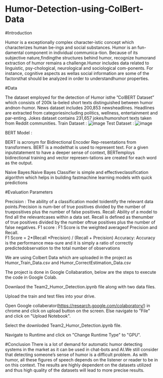 # Humor-Detection-using-ColBert-Data
#Introduction

Humor is a exceptionally complex character-istic concept which characterizes human be-ings and social substances.  Humor is an fun-damental component in individual communica-tion.  Because of its subjective nature,findingthe structures behind humor, recognize humorand extraction of humor remains a challenge.Humor includes data related to linguistic, psy-chological, neurological and sociological com-ponents. For instance, cognitive aspects as wellas social information are some of the factorsthat should be analyzed in order to understandhumor properties.

#Data

The dataset employed for the detection of Humor isthe ”ColBERT Dataset” which consists of 200k la-beled short texts distinguished between humor andnon-humor. News dataset includes 200,853 newsheadlines. Headlines are extracted from categoriesincluding politics, wellness, entertainment and par-enting. Jokes dataset contains 231,657 jokes/humorshort texts taken from Reddit communities.
Train Dataset :
![image](https://user-images.githubusercontent.com/95667642/144960423-9d9ff877-fab9-4fd6-85eb-f2ce18ca8b3c.png)
Test Dataset :
![image](https://user-images.githubusercontent.com/95667642/144960440-cd07ccd9-4ac7-41a9-887a-7d6ecc90e1f1.png)

BERT Model :

BERT is acronym for Bidirectional Encoder Rep-resentations from transformers. BERT is a modelthat is used to represent text.  For a given inputstatement to have a deeper sense of context, BERTemploys bidirectional training and vector represen-tations are created for each word as the output.

Naive Bayes:Naive Bayes Classifier is simple and effectiveclassification algorithm which helps in building fastmachine learning models with quick predictions

#Evaluation Parameters

Precision : The ability of a classification model toidentify the relevant data points.Precision is num-ber of true positives divided by the number of truepositives plus the number of false positives.
Recall: Ability of a model to find all the relevantcases within a data set.  Recall is defined as thenumber of true positives divided by the number oftrue positives plus the number of false negatives.
F1  score  :  F1  Score  is  the  weighted  averageof Precision and Recall.  
F1 Score = 2*(Recall *Precision) / (Recall + Precision)
Accuracy:  Accuracy is the performance mea-sure and it is simply a ratio of correctly predictedobservation to the total number of observations



We are using Colbert Data which are uploaded in the project as Humor_Train_Data.csv and Humor_CorrectEstimation_Data.csv


The project is done in Google Collabaration, below are the steps to execute the code in Google Colab.


Downlaod the Team2_Humor_Detection.ipynb file along with two data files.


Upload the train and test files into your drive.


Open Google collaberator(https://research.google.com/colaboratory/) in chrome and click on upload button on the screen. Else navigate to "File" and click on "Upload Notebook".


Select the downloded Team2_Humor_Detection.ipynb file.


Navigate to Runtime and click on "Change Runtime Type" to "GPU".

#Conclusion
There is a lot of demand for automatic humor detecting systems in the market as it can be used in chat-bots and AI.We still consider that detecting someone’s sense of humor is a difficult problem. As with humor, all these figures of speech depends on the listener or reader to be in on this context.  The results are highly dependent on the datasets utilized and thus high quality of the datasets will lead to more precise results.
